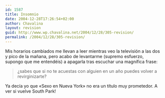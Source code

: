 ```yaml
---
id: 1587
title: Insomnio
date: 2004-12-28T17:26:54+02:00
author: Chavalina
layout: revision
guid: http://www.wp.chavalina.net/2004/12/28/305-revision/
permalink: /2004/12/28/305-revision/
---
```

Mis horarios cambiados me llevan a leer mientras veo la televisi&oacute;n a las dos y pico de la ma&ntilde;ana, pero acabo de levantarme (supremo esfuerzo, supongo que me entend&eacute;is) a apagarla tras escuchar una magn&iacute;fica frase:

> &iquest;sabes que si no te acuestas con alguien en un a&ntilde;o puedes volver a revirginizarte?

Ya dec&iacute;a yo que «Sexo en Nueva York» no era un t&iacute;tulo muy prometedor. A ver si vuelve South Park!